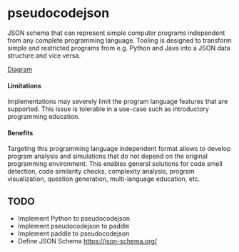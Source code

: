 # pseudocodejson

JSON schema that can represent simple computer programs independent from any complete programming language. Tooling is designed to transform simple and restricted programs from e.g. Python and Java into a JSON data structure and vice versa.

[Diagram](pseudocodejson.svg)

#### Limitations

Implementations may severely limit the program language features that are supported. This issue is tolerable in a use-case such as introductory programming education.

#### Benefits

Targeting this programming language independent format allows to develop program analysis and simulations that do not depend on the original programming environment. This enables general solutions for code smell detection, code similarity checks, complexity analysis, program visualization, question generation, multi-language education, etc.

## TODO

* Implement Python to pseudocodejson
* Implement pseudocodejson to paddle
* Implement paddle to pseudocodejson
* Define JSON Schema https://json-schema.org/
